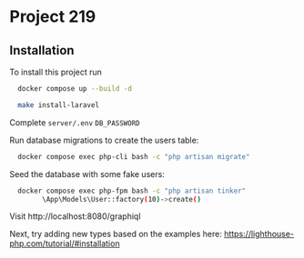 
# Project 219


## Installation

To install this project run

```bash
  docker compose up --build -d
```

```bash
  make install-laravel
```

Complete `server/.env` `DB_PASSWORD`

Run database migrations to create the users table:

```bash
  docker compose exec php-cli bash -c "php artisan migrate"
```

Seed the database with some fake users:

```bash
  docker compose exec php-fpm bash -c "php artisan tinker"
        \App\Models\User::factory(10)->create()
```

Visit http://localhost:8080/graphiql

Next, try adding new types based on the examples here:
https://lighthouse-php.com/tutorial/#installation
